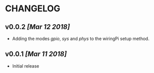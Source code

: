 # CHANGELOG

## v0.0.2 *[Mar 12 2018]*
  * Adding the modes *gpio*, *sys* and *phys* to the wiringPi setup method.

## v0.0.1 *[Mar 11 2018]*
  * Initial release
